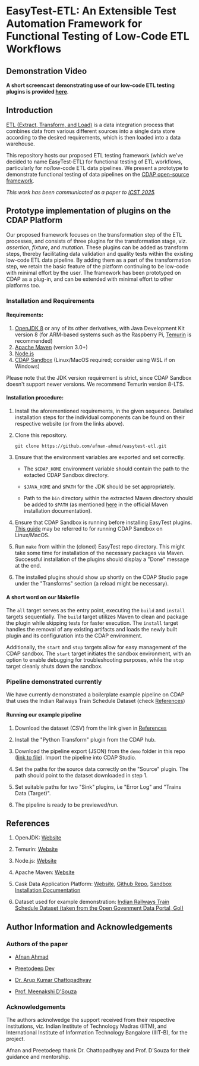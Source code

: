 # EasyTest-ETL: An Extensible Test Automation Framework for Functional Testing of Low-Code ETL Workflows

## Demonstration Video

**A short screencast demonstrating use of our low-code ETL testing plugins is provided [here](https://drive.google.com/file/d/12GDbq93b4lbK1ukWN-xs2ivybObC2Uww/view?usp=sharing)**.


## Introduction

[ETL (Extract, Transform, and Load)](https://en.wikipedia.org/wiki/Extract%2C_transform%2C_load) is a data integration process that combines data from various different sources into a single data store according to the desired requirements, which is then loaded into a data warehouse.

This repository hosts our proposed ETL testing framework (which we've decided to name EasyTest-ETL) for functional testing of ETL workflows, particularly for no/low-code ETL data pipelines. We present a prototype to demonstrate functional testing of data pipelines on the [CDAP open-source framework](https://github.com/cdapio/cdap).

_This work has been communicated as a paper to [ICST 2025](https://conf.researchr.org/home/icst-2025)._

## Prototype implementation of plugins on the CDAP Platform

Our proposed framework focuses on the transformation step
of the ETL processes, and consists of three plugins for the
transformation stage, viz. _assertion_, _fixture_, and _mutation_. These plugins can be added as transform steps, thereby facilitating data validation and quality tests within the existing low-code ETL data pipeline. By adding them as a part of the transformation step, we retain the basic feature of the platform continuing to be low-code with minimal effort by the user. The framework has been prototyped on CDAP as a plug-in, and can be extended with minimal effort to other platforms too.



### Installation and Requirements

#### Requirements:

1. [OpenJDK 8](https://openjdk.org/install/) or any of its other derivatives, with Java Development Kit version 8 (for ARM-based systems such as the Raspberry Pi, [Temurin](https://adoptium.net/temurin/releases/?version=8) is recommended)
2. [Apache Maven](https://maven.apache.org/download.cgi) (version 3.0+) 
3. [Node.js](https://nodejs.org/en/download/package-manager)
4. [CDAP Sandbox](https://cdap.io/get-started/) (Linux/MacOS required; consider using WSL if on Windows)


Please note that the JDK version requirement is strict, since CDAP Sandbox doesn't support newer versions. We recommend Temurin version 8-LTS.

#### Installation procedure:

1. Install the aforementioned requirements, in the given sequence. Detailed installation steps for the individual components can be found on their respective website (or from the links above).

2. Clone this repository.

    `git clone https://github.com/afnan-ahmad/easytest-etl.git`


[comment]: <>     (- `$JAVA_HOME` and `$PATH` [to be added based on Temurin install process])


3. Ensure that the environment variables are exported and set correctly.



   - The `$CDAP_HOME` environment variable should contain the path to the extacted CDAP Sandbox directory.

   - `$JAVA_HOME` and `$PATH` for the JDK should be set appropriately.

   - Path to the `bin` directory within the extracted Maven directory should be added to `$PATH` (as mentioned [here](https://maven.apache.org/install.html) in the official Maven installation documentation).

4. Ensure that CDAP Sandbox is running before installing EasyTest plugins. [This guide](https://cdap.atlassian.net/wiki/spaces/DOCS/pages/480313428/Installing+the+CDAP+Sandbox+on+Linux+and+Mac+OSX) may be referred to for running CDAP Sandbox on Linux/MacOS.

5. Run `make` from within the (cloned) EasyTest repo directory. This might take some time for installation of the necessary packages via Maven. Successful installation of the plugins should display a "Done" message at the end. 


6. The installed plugins should show up shortly on the CDAP Studio page under the "Transforms" section (a reload might be necessary).




[comment]: <> (Running our test plugins on CDAP)

[comment]: <> (With all the installations complete as required, running `make start` from within the cloned `easytest-etl` repository folder will start CDAP Sandbox with the installed plugins loaded in. Running `make stop` will stop the CDAP Sandbox safely.)

#### A short word on our Makefile

The `all` target serves as the entry point, executing the `build` and `install` targets sequentially. The `build` target utilizes Maven to clean and package the plugin while skipping tests for faster execution. The `install` target handles the removal of any existing artifacts and loads the newly built plugin and its configuration into the CDAP environment.

Additionally, the `start` and `stop` targets allow for easy management of the CDAP sandbox. The `start` target initiates the sandbox environment, with an option to enable debugging for troubleshooting purposes, while the `stop` target cleanly shuts down the sandbox. 

[comment]: <> (### Pipelines demonstrated currently)

[comment]: <> (#### Assertions used for the pipelines)

[comment]: <> (#### Running our example pipelines)

### Pipeline demonstrated currently

We have currently demonstrated a boilerplate example pipeline on CDAP that uses the Indian Railways Train Schedule Dataset (check [References](#references))

#### Running our example pipeline

1. Download the dataset (CSV) from the link given in [References](#references)

2. Install the "Python Transform" plugin from the CDAP hub.

3. Download the pipeline export (JSON) from the `demo` folder in this repo ([link to file](https://github.com/afnan-ahmad/easytest-etl/blob/main/demo/trains-example-pipeline.json)). Import the pipeline into CDAP Studio. 

4. Set the paths for the source data correctly on the "Source" plugin. The path should point to the dataset downloaded in step 1.

5. Set suitable paths for two "Sink" plugins, i.e "Error Log" and "Trains Data (Target)".

6. The pipeline is ready to be previewed/run.


## References

1. OpenJDK: [Website](https://openjdk.org/install/)

2. Temurin: [Website](https://adoptium.net/temurin/)

   
3. Node.js: [Website](https://nodejs.org/en)

4. Apache Maven: [Website](https://maven.apache.org/)

5. Cask Data Application Platform: [Website](https://cdap.io/), [Github Repo](https://github.com/cdapio/cdap), [Sandbox Installation Documentation](https://cdap.atlassian.net/wiki/spaces/DOCS/pages/480346167/CDAP+Sandbox)


4. Dataset used for example demonstration: [Indian Railways Train Schedule Dataset (taken from the Open Govenment Data Portal, GoI)](https://www.data.gov.in/catalog/indian-railways-train-time-table)

## Author Information and Acknowledgements

### Authors of the paper

- [Afnan Ahmad](https://github.com/afnan-ahmad)


- [Preetodeep Dev](https://github.com/papa-delta)

- [Dr. Arup Kumar Chattopadhyay](https://scholar.google.com/citations?user=8tNrTCQAAAAJ)

- [Prof. Meenakshi D'Souza](https://scholar.google.com/citations?user=t0fgLTEAAAAJ)

### Acknowledgements

The authors acknolwedge the support received from their respective institutions, viz. Indian Institute of Technology Madras (IITM), and International Institute of Information Technology Bangalore (IIIT-B), for the project.

Afnan and Preetodeep thank Dr. Chattopadhyay and Prof. D'Souza for their guidance and mentorship.

